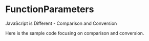 FunctionParameters
============

JavaScript is Different - Comparison and Conversion

Here is the sample code focusing on comparison and conversion.
